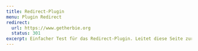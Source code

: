 ```yaml
---
title: Redirect-Plugin
menu: Plugin Redirect
redirect:
  url: https://www.getherbie.org
  status: 301
excerpt: Einfacher Test für das Redirect-Plugin. Leitet diese Seite zur Website von Herbie weiter.
---
```

